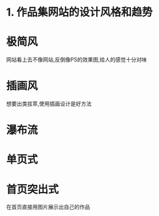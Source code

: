 # 1. 作品集网站的设计风格和趋势

# 极简风

网站看上去不像网站,反倒像PS的效果图,给人的感觉十分对味

# 插画风

想要出类拔萃,使用插画设计是好方法

# 瀑布流

# 单页式

# 首页突出式

在首页直接用图片展示出自己的作品

